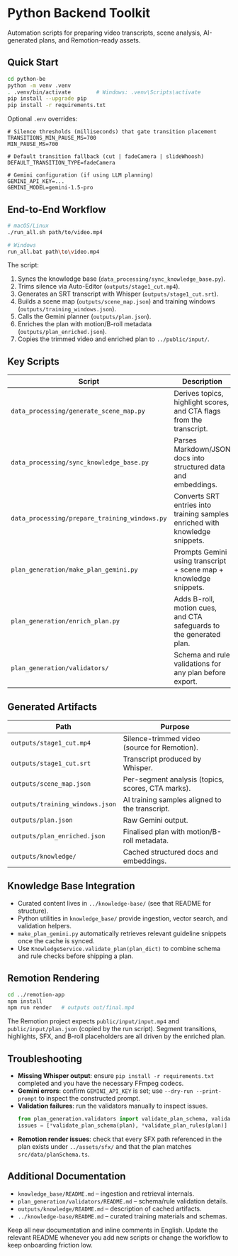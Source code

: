 # Python Backend Toolkit

Automation scripts for preparing video transcripts, scene analysis, AI-generated plans, and Remotion-ready assets.

## Quick Start

```bash
cd python-be
python -m venv .venv
. .venv/bin/activate        # Windows: .venv\Scripts\activate
pip install --upgrade pip
pip install -r requirements.txt
```

Optional `.env` overrides:

```dotenv
# Silence thresholds (milliseconds) that gate transition placement
TRANSITIONS_MIN_PAUSE_MS=700
MIN_PAUSE_MS=700

# Default transition fallback (cut | fadeCamera | slideWhoosh)
DEFAULT_TRANSITION_TYPE=fadeCamera

# Gemini configuration (if using LLM planning)
GEMINI_API_KEY=...
GEMINI_MODEL=gemini-1.5-pro
```

## End-to-End Workflow

```bash
# macOS/Linux
./run_all.sh path/to/video.mp4

# Windows
run_all.bat path\to\video.mp4
```

The script:

1. Syncs the knowledge base (`data_processing/sync_knowledge_base.py`).
2. Trims silence via Auto-Editor (`outputs/stage1_cut.mp4`).
3. Generates an SRT transcript with Whisper (`outputs/stage1_cut.srt`).
4. Builds a scene map (`outputs/scene_map.json`) and training windows (`outputs/training_windows.json`).
5. Calls the Gemini planner (`outputs/plan.json`).
6. Enriches the plan with motion/B-roll metadata (`outputs/plan_enriched.json`).
7. Copies the trimmed video and enriched plan to `../public/input/`.

## Key Scripts

| Script | Description |
| ------ | ----------- |
| `data_processing/generate_scene_map.py` | Derives topics, highlight scores, and CTA flags from the transcript. |
| `data_processing/sync_knowledge_base.py` | Parses Markdown/JSON docs into structured data and embeddings. |
| `data_processing/prepare_training_windows.py` | Converts SRT entries into training samples enriched with knowledge snippets. |
| `plan_generation/make_plan_gemini.py` | Prompts Gemini using transcript + scene map + knowledge snippets. |
| `plan_generation/enrich_plan.py` | Adds B-roll, motion cues, and CTA safeguards to the generated plan. |
| `plan_generation/validators/` | Schema and rule validations for any plan before export. |

## Generated Artifacts

| Path | Purpose |
| ---- | ------- |
| `outputs/stage1_cut.mp4` | Silence-trimmed video (source for Remotion). |
| `outputs/stage1_cut.srt` | Transcript produced by Whisper. |
| `outputs/scene_map.json` | Per-segment analysis (topics, scores, CTA marks). |
| `outputs/training_windows.json` | AI training samples aligned to the transcript. |
| `outputs/plan.json` | Raw Gemini output. |
| `outputs/plan_enriched.json` | Finalised plan with motion/B-roll metadata. |
| `outputs/knowledge/` | Cached structured docs and embeddings. |

## Knowledge Base Integration

- Curated content lives in `../knowledge-base/` (see that README for structure).
- Python utilities in `knowledge_base/` provide ingestion, vector search, and validation helpers.
- `make_plan_gemini.py` automatically retrieves relevant guideline snippets once the cache is synced.
- Use `KnowledgeService.validate_plan(plan_dict)` to combine schema and rule checks before shipping a plan.

## Remotion Rendering

```bash
cd ../remotion-app
npm install
npm run render   # outputs out/final.mp4
```

The Remotion project expects `public/input/input.mp4` and `public/input/plan.json` (copied by the run script). Segment transitions, highlights, SFX, and B-roll placeholders are all driven by the enriched plan.

## Troubleshooting

- **Missing Whisper output**: ensure `pip install -r requirements.txt` completed and you have the necessary FFmpeg codecs.
- **Gemini errors**: confirm `GEMINI_API_KEY` is set; use `--dry-run --print-prompt` to inspect the constructed prompt.
- **Validation failures**: run the validators manually to inspect issues.
  ```python
  from plan_generation.validators import validate_plan_schema, validate_plan_rules
  issues = [*validate_plan_schema(plan), *validate_plan_rules(plan)]
  ```
- **Remotion render issues**: check that every SFX path referenced in the plan exists under `../assets/sfx/` and that the plan matches `src/data/planSchema.ts`.

## Additional Documentation

- `knowledge_base/README.md` – ingestion and retrieval internals.
- `plan_generation/validators/README.md` – schema/rule validation details.
- `outputs/knowledge/README.md` – description of cached artifacts.
- `../knowledge-base/README.md` – curated training materials and schemas.

Keep all new documentation and inline comments in English. Update the relevant README whenever you add new scripts or change the workflow to keep onboarding friction low.
